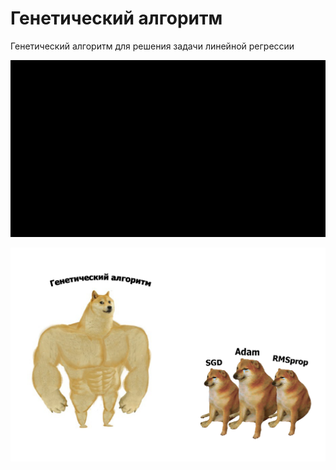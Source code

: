 # Генетический алгоритм
Генетический алгоритм для решения задачи линейной регрессии
<p align="center" width="100%">
  <img src="https://github.com/LIvanoff/genetic-algorithm/blob/master/plot/genalg_for_regression.gif"" />
</p>

<p align="center" width="100%">
  <img src="https://github.com/LIvanoff/genetic-algorithm/blob/master/plot/Мем.jpg" />
</p>
